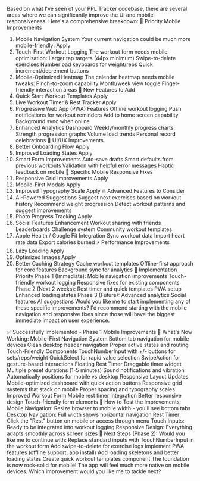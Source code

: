 Based on what I've seen of your PPL Tracker codebase, there are several areas where we can significantly improve the UI and mobile responsiveness. Here's a comprehensive breakdown:
🎯 Priority Mobile Improvements
1. Mobile Navigation System
Your current navigation could be much more mobile-friendly:
Apply
2. Touch-First Workout Logging
The workout form needs mobile optimization:
Larger tap targets (44px minimum)
Swipe-to-delete exercises
Number pad keyboards for weight/reps
Quick increment/decrement buttons
3. Mobile-Optimized Heatmap
The calendar heatmap needs mobile tweaks:
Pinch-to-zoom capability
Month/week view toggle
Finger-friendly interaction areas
🚀 New Features to Add
1. Quick Start Workout Templates
Apply
2. Live Workout Timer & Rest Tracker
Apply
3. Progressive Web App (PWA) Features
Offline workout logging
Push notifications for workout reminders
Add to home screen capability
Background sync when online
4. Enhanced Analytics Dashboard
Weekly/monthly progress charts
Strength progression graphs
Volume load trends
Personal record celebrations
🎨 UI/UX Improvements
1. Better Onboarding Flow
Apply
2. Improved Loading States
Apply
3. Smart Form Improvements
Auto-save drafts
Smart defaults from previous workouts
Validation with helpful error messages
Haptic feedback on mobile
📱 Specific Mobile Responsive Fixes
1. Responsive Grid Improvements
Apply
2. Mobile-First Modals
Apply
3. Improved Typography Scale
Apply
🔥 Advanced Features to Consider
1. AI-Powered Suggestions
Suggest next exercises based on workout history
Recommend weight progression
Detect workout patterns and suggest improvements
2. Photo Progress Tracking
Apply
3. Social Features Enhancement
Workout sharing with friends
Leaderboards
Challenge system
Community workout templates
4. Apple Health / Google Fit Integration
Sync workout data
Import heart rate data
Export calories burned
⚡ Performance Improvements
1. Lazy Loading
Apply
2. Optimized Images
Apply
3. Better Caching Strategy
Cache workout templates
Offline-first approach for core features
Background sync for analytics
🎯 Implementation Priority
Phase 1 (Immediate):
Mobile navigation improvements
Touch-friendly workout logging
Responsive fixes for existing components
Phase 2 (Next 2 weeks):
Rest timer and quick templates
PWA setup
Enhanced loading states
Phase 3 (Future):
Advanced analytics
Social features
AI suggestions
Would you like me to start implementing any of these specific improvements? I'd recommend starting with the mobile navigation and responsive fixes since those will have the biggest immediate impact on user experience.

✅ Successfully Implemented - Phase 1 Mobile Improvements
🚀 What's Now Working:
Mobile-First Navigation System
Bottom tab navigation for mobile devices
Clean desktop header navigation
Proper active states and routing
Touch-Friendly Components
TouchNumberInput with +/- buttons for sets/reps/weight
QuickSelect for rapid value selection
SwipeAction for gesture-based interactions
Floating Rest Timer
Draggable timer widget
Multiple preset durations (1-5 minutes)
Sound notifications and vibration
Automatically positions for mobile vs desktop
Responsive Layout Updates
Mobile-optimized dashboard with quick action buttons
Responsive grid systems that stack on mobile
Proper spacing and typography scales
Improved Workout Form
Mobile rest timer integration
Better responsive design
Touch-friendly form elements
🎯 How to Test the Improvements:
Mobile Navigation: Resize browser to mobile width - you'll see bottom tabs
Desktop Navigation: Full width shows horizontal navigation
Rest Timer: Click the "Rest" button on mobile or access through menu
Touch Inputs: Ready to be integrated into workout logging
Responsive Design: Everything adapts smoothly across screen sizes
📱 Next Steps (Phase 2):
Would you like me to continue with:
Replace standard inputs with TouchNumberInput in the workout form
Add swipe-to-delete for exercise logs
Implement PWA features (offline support, app install)
Add loading skeletons and better loading states
Create quick workout templates component
The foundation is now rock-solid for mobile! The app will feel much more native on mobile devices. Which improvement would you like me to tackle next?